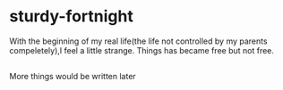 # sturdy-fortnight
With the beginning of my real life(the life not controlled by my parents compeletely),I feel a little strange.
Things has became free but not free.

##
More things would be written later
